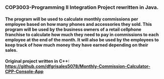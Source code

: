 ### COP3003-Programming II Integration Project rewritten in Java. 

####  The program will be used to calculate monthly commissions per employee based on how many phones and accessories they sold. This program will be used by the business owners of a retail cellphone franchise to calculate how much they need to pay in commissions to each employee at the end of the month. It will also be used by the employees to keep track of how much money they have earned depending on their sales.

#### Original project written in C++: https://github.com/dfgrisales5078/Monthly-Commission-Calculator-CPP-Console-App
